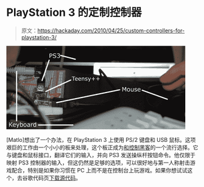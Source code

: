 # PlayStation 3 的定制控制器

> 原文：<https://hackaday.com/2010/04/25/custom-controllers-for-playstation-3/>

![](img/806cc7ed0e28cde64fae9ad13656e4ca.png "ps3-adapter-for-keyboard-and-mouse")

[Matlo]想出了一个办法，在 PlayStation 3 上使用 PS/2 键盘和 USB 鼠标。这项艰巨的工作由一个小小的板来处理，这个板正成为[和控制黑客](http://hackaday.com/2010/04/09/snes-controller-usb-accelerometer/)的一个流行选择。它与键盘和鼠标接口，翻译它们的输入，并向 PS3 发送操纵杆按钮命令。他仅限于映射 PS3 控制器的输入，但这仍然是足够的选项，可以很好地与第一人称射击游戏配合，特别是如果你习惯在 PC 上而不是在控制台上玩游戏。如果你想试试这个，去谷歌代码页[下载源代码](http://code.google.com/p/diyps3controller/)。